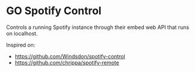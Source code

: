 # GO Spotify Control

Controls a running Spotify instance through their embed web API that runs on localhost.

Inspired on:

* https://github.com/Windsdon/spotify-control
* https://github.com/chrippa/spotify-remote
